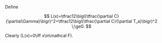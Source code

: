 Define

$$
L(x)=\tfrac12\bigl(\tfrac{\partial C}{\partial\Gamma}\bigr)^2+\tfrac12\bigl(\tfrac{\partial C}{\partial T_a}\bigr)^2 \;\ge0.
$$

Clearly \(L(x)=0\iff x\in\mathcal F\).